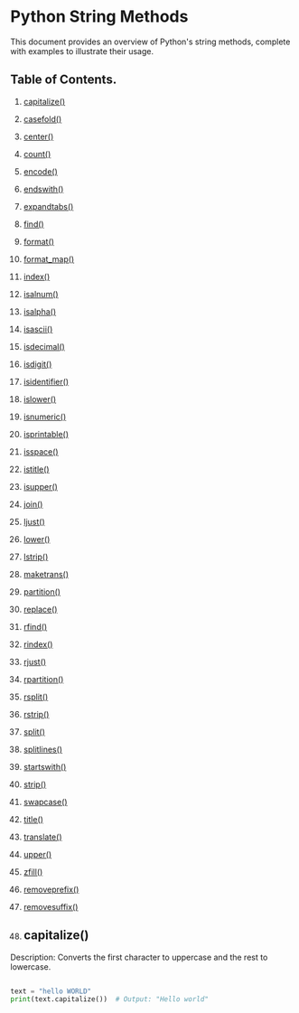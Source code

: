 # Python String Methods #

This document provides an overview of Python's string methods, complete with examples to illustrate their usage.

## Table of Contents.

1.  [capitalize()](#capitalize())
2.  [casefold()](#casefold())
3.  [center()](#center())
4.  [count()](#count())
5.  [encode()](#encode())
6.  [endswith()](#endswith())
7.  [expandtabs()](#expandtabs())
8.  [find()](#find())
9.  [format()](#format())
10. [format_map()](#format_map())
11. [index()](#index())
12. [isalnum()](#isalnum())
13. [isalpha()](#isalpha())
14. [isascii()](#isascii())
15. [isdecimal()](#isdecimal())
16. [isdigit()](#isdigit())
17. [isidentifier()](#isidentifier())
18. [islower()](#islower())
19. [isnumeric()](#isnumeric())
20. [isprintable()](#isprintable())
21. [isspace()](#isspace())
22. [istitle()](#istitle())
23. [isupper()](#isupper())
24. [join()](#join())
25. [ljust()](#ljust())
26. [lower()](#lower())
27. [lstrip()](#lstrip())
28. [maketrans()](#maketrans())
29. [partition()](#partition())
30. [replace()](#replace())
31. [rfind()](#rfind())
32. [rindex()](#rindex())
33. [rjust()](#rjust())
34. [rpartition()](#rpartition())
35. [rsplit()](#rsplit())
36. [rstrip()](#rstrip())
37. [split()](#split())
38. [splitlines()](#splitlines())
39. [startswith()](#startswith())
40. [strip()](#strip())
41. [swapcase()](#swapcase())
42. [title()](#title())
43. [translate()](#translate())
44. [upper()](#upper())
45. [zfill()](#zfill())
46. [removeprefix()](#removeprefix())
47. [removesuffix()](#removesuffix())


1. ## capitalize()
Description: Converts the first character to uppercase and the rest to lowercase.

```Python

text = "hello WORLD"
print(text.capitalize())  # Output: "Hello world"

```


